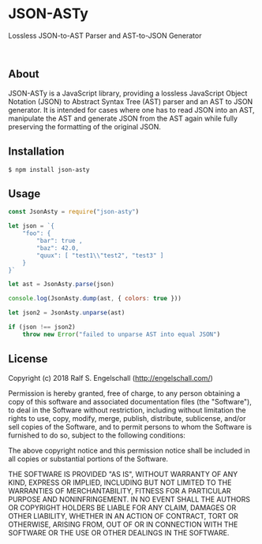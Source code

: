 
JSON-ASTy
=========

Lossless JSON-to-AST Parser and AST-to-JSON Generator

<p/>
<img src="https://nodei.co/npm/json-asty.png?downloads=true&stars=true" alt=""/>

<p/>
<img src="https://david-dm.org/rse/json-asty.png" alt=""/>

About
-----

JSON-ASTy is a JavaScript library, providing a lossless JavaScript
Object Notation (JSON) to Abstract Syntax Tree (AST) parser and an AST
to JSON generator. It is intended for cases where one has to read JSON
into an AST, manipulate the AST and generate JSON from the AST again
while fully preserving the formatting of the original JSON.

Installation
------------

```shell
$ npm install json-asty
```

Usage
-----

```js
const JsonAsty = require("json-asty")

let json = `{
    "foo": {
        "bar": true ,
        "baz": 42.0,
        "quux": [ "test1\\"test2", "test3" ]
    }
}`

let ast = JsonAsty.parse(json)

console.log(JsonAsty.dump(ast, { colors: true }))

let json2 = JsonAsty.unparse(ast)

if (json !== json2)
    throw new Error("failed to unparse AST into equal JSON")

```

License
-------

Copyright (c) 2018 Ralf S. Engelschall (http://engelschall.com/)

Permission is hereby granted, free of charge, to any person obtaining
a copy of this software and associated documentation files (the
"Software"), to deal in the Software without restriction, including
without limitation the rights to use, copy, modify, merge, publish,
distribute, sublicense, and/or sell copies of the Software, and to
permit persons to whom the Software is furnished to do so, subject to
the following conditions:

The above copyright notice and this permission notice shall be included
in all copies or substantial portions of the Software.

THE SOFTWARE IS PROVIDED "AS IS", WITHOUT WARRANTY OF ANY KIND,
EXPRESS OR IMPLIED, INCLUDING BUT NOT LIMITED TO THE WARRANTIES OF
MERCHANTABILITY, FITNESS FOR A PARTICULAR PURPOSE AND NONINFRINGEMENT.
IN NO EVENT SHALL THE AUTHORS OR COPYRIGHT HOLDERS BE LIABLE FOR ANY
CLAIM, DAMAGES OR OTHER LIABILITY, WHETHER IN AN ACTION OF CONTRACT,
TORT OR OTHERWISE, ARISING FROM, OUT OF OR IN CONNECTION WITH THE
SOFTWARE OR THE USE OR OTHER DEALINGS IN THE SOFTWARE.

